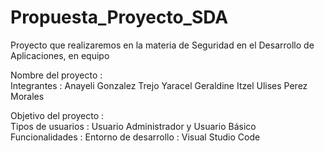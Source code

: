 # Propuesta_Proyecto_SDA
Proyecto que realizaremos en la materia de Seguridad en el Desarrollo de Aplicaciones, en equipo

Nombre del proyecto   :  
Integrantes           :  Anayeli Gonzalez Trejo 
                         Yaracel
                         Geraldine
                         Itzel
                         Ulises Perez Morales

Objetivo del proyecto :
<br>
Tipos de usuarios     : Usuario Administrador y Usuario Básico 
Funcionalidades       : 
Entorno de desarrollo : Visual Studio Code
